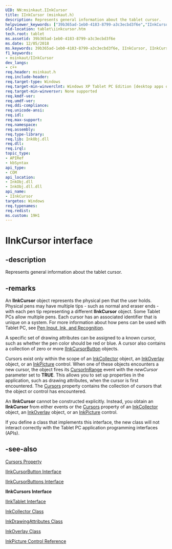```yaml
---
UID: NN:msinkaut.IInkCursor
title: IInkCursor (msinkaut.h)
description: Represents general information about the tablet cursor.helpviewer_keywords: ["39b365ad-1eb0-4183-8799-a3c3ecbd3f6e","IInkCursor","IInkCursor interface [Tablet PC]","IInkCursor interface [Tablet PC]","described","msinkaut/IInkCursor","tablet.iinkcursor"]
old-location: tablet\iinkcursor.htm
tech.root: tablet
ms.assetid: 39b365ad-1eb0-4183-8799-a3c3ecbd3f6e
ms.date: 12/05/2018
ms.keywords: 39b365ad-1eb0-4183-8799-a3c3ecbd3f6e, IInkCursor, IInkCursor interface [Tablet PC], IInkCursor interface [Tablet PC],described, msinkaut/IInkCursor, tablet.iinkcursor
f1_keywords:
- msinkaut/IInkCursor
dev_langs:
- c++
req.header: msinkaut.h
req.include-header: 
req.target-type: Windows
req.target-min-winverclnt: Windows XP Tablet PC Edition [desktop apps only]
req.target-min-winversvr: None supported
req.kmdf-ver: 
req.umdf-ver: 
req.ddi-compliance: 
req.unicode-ansi: 
req.idl: 
req.max-support: 
req.namespace: 
req.assembly: 
req.type-library: 
req.lib: InkObj.dll
req.dll: 
req.irql: 
topic_type:
- APIRef
- kbSyntax
api_type:
- COM
api_location:
- InkObj.dll
- InkObj.dll.dll
api_name:
- IInkCursor
targetos: Windows
req.typenames: 
req.redist: 
ms.custom: 19H1
---
```


# IInkCursor interface


## -description



Represents general information about the tablet cursor.




## -remarks



An <b>IInkCursor</b> object represents the physical pen that the user holds. Physical pens may have multiple tips - such as normal and eraser ends - with each pen tip representing a different <b>IInkCursor</b> object. Some Tablet PCs allow multiple pens. Each cursor has an associated identifier that is unique on a system. For more information about how pens can be used with Tablet PC, see <a href="https://docs.microsoft.com/windows/desktop/tablet/pen-input--ink--and-recognition">Pen Input, Ink, and Recognition</a>.

A specific set of drawing attributes can be assigned to a known cursor, such as whether the pen color should be red or blue. A cursor also contains a collection of zero or more <a href="https://docs.microsoft.com/windows/desktop/api/msinkaut/nn-msinkaut-iinkcursorbutton">IInkCursorButton</a> objects.

Cursors exist only within the scope of an <a href="https://docs.microsoft.com/windows/desktop/tablet/inkcollector-class">InkCollector</a> object, an <a href="https://docs.microsoft.com/windows/desktop/tablet/inkoverlay-class">InkOverlay</a> object, or an <a href="https://docs.microsoft.com/windows/desktop/tablet/inkpicture-control-reference">InkPicture</a> control. When one of these objects encounters a new cursor, the object fires its <a href="https://docs.microsoft.com/windows/desktop/tablet/inkcollector-cursorinrange">CursorInRange</a> event with the <i>newCursor</i> parameter set to <b>TRUE</b>. This allows you to set up properties in the application, such as drawing attributes, when the cursor is first encountered. The <a href="https://docs.microsoft.com/windows/desktop/api/msinkaut/nf-msinkaut-iinkcollector-get_cursors">Cursors</a> property contains the collection of cursors that the object or control has encountered.

An <b>IInkCursor</b> cannot be constructed explicitly. Instead, you obtain an <b>IInkCursor</b> from either events or the <a href="https://docs.microsoft.com/windows/desktop/api/msinkaut/nf-msinkaut-iinkcollector-get_cursors">Cursors</a> property of an <a href="https://docs.microsoft.com/windows/desktop/tablet/inkcollector-class">InkCollector</a> object, an <a href="https://docs.microsoft.com/windows/desktop/tablet/inkoverlay-class">InkOverlay</a> object, or an <a href="https://docs.microsoft.com/windows/desktop/tablet/inkpicture-control-reference">InkPicture</a> control.

If you define a class that implements this interface, the new class will not interact correctly with the Tablet PC application programming interfaces (APIs).




## -see-also




<a href="https://docs.microsoft.com/windows/desktop/api/msinkaut/nf-msinkaut-iinkcollector-get_cursors">Cursors Property</a>



<a href="https://docs.microsoft.com/windows/desktop/api/msinkaut/nn-msinkaut-iinkcursorbutton">IInkCursorButton Interface</a>



<a href="https://docs.microsoft.com/windows/desktop/api/msinkaut/nn-msinkaut-iinkcursorbuttons">IInkCursorButtons Interface</a>



<b>IInkCursors Interface</b>



<a href="https://docs.microsoft.com/windows/desktop/api/msinkaut/nn-msinkaut-iinktablet">IInkTablet Interface</a>



<a href="https://docs.microsoft.com/windows/desktop/tablet/inkcollector-class">InkCollector Class</a>



<a href="https://docs.microsoft.com/windows/desktop/tablet/inkdrawingattributes-class">InkDrawingAttributes Class</a>



<a href="https://docs.microsoft.com/windows/desktop/tablet/inkoverlay-class">InkOverlay Class</a>



<a href="https://docs.microsoft.com/windows/desktop/tablet/inkpicture-control-reference">InkPicture Control Reference</a>
 

 

